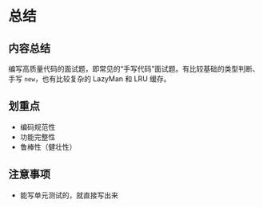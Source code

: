 # 总结

## 内容总结

编写高质量代码的面试题，即常见的“手写代码”面试题。有比较基础的类型判断、手写 `new`，也有比较复杂的 LazyMan 和 LRU 缓存。

## 划重点

- 编码规范性
- 功能完整性
- 鲁棒性（健壮性）

## 注意事项

- 能写单元测试的，就直接写出来
